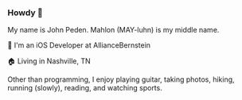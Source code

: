 ### Howdy 🤠

My name is John Peden. Mahlon (MAY-luhn) is my middle name. 

💼  I'm an iOS Developer at AllianceBernstein

🏠  Living in Nashville, TN

Other than programming, I enjoy playing guitar, taking photos, hiking, running (slowly), reading, and watching sports. 


